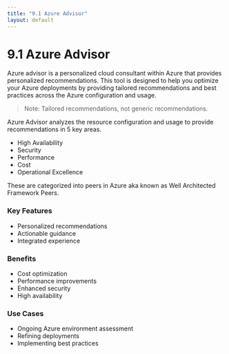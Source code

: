 ```yaml
---
title: "9.1 Azure Advisor"
layout: default
---
```


# 9.1 Azure Advisor

Azure advisor is a personalized cloud consultant within Azure that provides personalized recommendations. This tool is designed to help you optimize your Azure deployments by providing tailored recommendations and best practices across the Azure configuration and usage. 

> Note: Tailored recommendations, not generic recommendations.
> 

Azure Advisor analyzes the resource configuration and usage to provide recommendations in 5 key areas.

- High Availability
- Security
- Performance
- Cost
- Operational Excellence

These are categorized into peers in Azure aka known as Well Architected Framework Peers.

### Key Features

- Personalized recommendations
- Actionable guidance
- Integrated experience

### Benefits

- Cost optimization
- Performance improvements
- Enhanced security
- High availability

### Use Cases

- Ongoing Azure environment assessment
- Refining deployments
- Implementing best practices